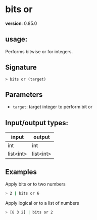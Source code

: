 # bits or

**version**: 0.85.0

## **usage**:

Performs bitwise or for integers.

## Signature

`> bits or (target)`

## Parameters

- `target`: target integer to perform bit or

## Input/output types:

| input       | output      |
| ----------- | ----------- |
| int         | int         |
| list\<int\> | list\<int\> |

## Examples

Apply bits or to two numbers

```bash
> 2 | bits or 6
```

Apply logical or to a list of numbers

```bash
> [8 3 2] | bits or 2
```
